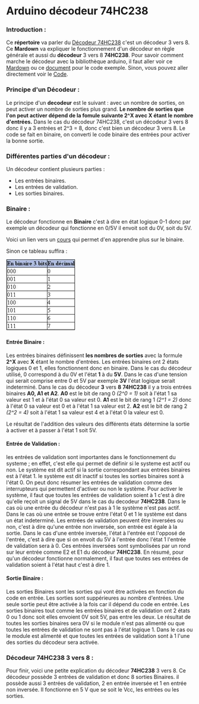 # Arduino décodeur 74HC238

### Introduction :

Ce __répertoire__ va parler du [Décodeur 74HC238](https://github.com/J3R5/Arduino_decodeur/blob/main/datasheet/74HC238.PDF) c'est un décodeur 3 vers 8. Ce **Mardown** va expliquer le fonctionnement d'un décodeur en règle générale et aussi du **décodeur** 3 vers 8 **74HC238**. Pour savoir comment marche le décodeur avec la bibliothèque arduino, il faut aller voir ce [Mardown](https://github.com/J3R5/Arduino_decodeur/blob/main/Biblioth%C3%A8que/Explication.md) ou ce [document](https://github.com/J3R5/Arduino_decodeur/blob/main/Documentation/Decodeur_74HC238.pdf) pour le code exemple. Sinon, vous pouvez aller directement voir le [Code](https://github.com/J3R5/Arduino_decodeur/blob/main/Biblioth%C3%A8que/JC_decodeur/JC_decodeur.cpp).

### Principe d'un Décodeur :

Le principe d'un **decodeur** est le suivant : avec un nombre de sorties, on peut activer un nombre de sorties plus grand. **Le nombre de sorties que l'on peut activer dépend de la fomule suivante 2^X avec X étant le nombre d'entrées.** Dans le cas du décodeur 74HC238, c'est un décodeur 3 vers 8 donc il y a 3 entrées et 2^3 = 8, donc c'est bien un décodeur 3 vers 8. Le code se fait en binaire, on converti le code binaire des entrées pour activer la bonne sortie.

### Différentes parties d'un décodeur :

Un décodeur contient plusieurs parties :

* Les entrées binaires.
* Les entrées de validation.
* Les sorties binaires.

### Binaire :

Le décodeur fonctionne en **Binaire** c'est à dire en état logique 0-1 donc par exemple un décodeur qui fonctionne en 0/5V il envoit soit du 0V, soit du 5V. 

Voici un lien vers un [cours](https://lehollandaisvolant.net/tuto/bin/) qui permet d'en apprendre plus sur le binaire.

Sinon ce tableau suffira :

![Tableau binaire 3 bits](https://github.com/J3R5/Arduino_decodeur/blob/main/datasheet/photo_tableau_binaire.png)

#### Entrée Binaire : 

  Les entrées binaires définissent **les nombres de sorties** avec la formule **2^X** avec **X** étant le nombre d'entrées. Les entrées binaires ont 2 états logiques 0 et 1, elles fonctionnent donc en binaire. Dans le cas du décodeur utilisé, 0 correspond à du 0V et l'état **1** à du **5V**. Dans le cas d'une tension qui serait comprise entre 0 et 5V par exemple **3V** l'état logique serait indeterminé. Dans le cas du décodeur **3** vers **8** **74HC238** il y a trois entrées binaires **A0, A1 et A2**. **A0** est le bit de rang 0 _(2^0 = 1)_ soit à l'état 1 sa valeur est 1 et à l'état 0 sa valeur est 0. **A1** est le bit de rang 1 _(2^1 = 2)_ donc à l'état 0 sa valeur est 0 et à l'état 1 sa valeur est 2. **A2** est le bit de rang 2 _(2^2 = 4)_ soit à l'état 1 sa valeur est 4 et à l'état 0 la valeur est 0.

Le résultat de l'addition des valeurs des différents états détermine la sortie à activer et à passer à l'état 1 soit 5V.

#### Entrée de Validation :

  les entrées de validation sont importantes dans le fonctionnement du systeme ; en effet, c'est elle qui permet de définir si le systeme est actif ou non. Le système est dit actif si la sortie correspondant aux entrées binaires est à l'état 1. le système est dit inactif si toutes les sorties binaires sont à l'état 0. On peut donc résumer les entrées de validation comme des interrupteurs qui permettent d'activer ou non le système. Pour activer le système, il faut que toutes les entrées de validation soient à 1 c'est à dire qu'elle reçoit un signal de 5V dans le cas du decodeur **74HC238**. Dans le cas où une entrée du décodeur n'est pas à 1 le système n'est pas actif. Dans le cas où une entrée se trouve entre l'état 0 et 1 le système est dans un état indeterminé. Les entrées de validation peuvent être inversées ou non,  c'est à dire qu'une entrée non inversée, son entrée est égale à la sortie. Dans le cas d'une entrée inversée, l'état à l'entrée est l'opposé de l'entrée,  c'est à dire que si on envoit du 5V à l'entrée donc l'état 1 l'entrée de validation sera à 0. Ces entrées inversées sont symbolisées par un rond sur leur entrée comme E2 et E1 du décodeur **74HC238**. En résumé, pour qu'un décodeur fonctionne normalement, il faut que toutes ses entrées de validation soient à l'état haut c'est à dire 1.

#### Sortie Binaire :

  Les sorties Binaires sont les sorties qui vont être activées en fonction du code en entrée. Les sorties sont suppérieures au nombre d'entrées. Une seule sortie peut être activée à la fois car il dépend du code en entrée. Les sorties binaires tout comme les entrées binaires et de validation ont 2 états 0 ou 1 donc soit elles envoient 0V soit 5V, pas entre les deux. Le résultat de toutes les sorties binaires sera 0V si le module n'est pas alimenté ou que toutes les entrées de validation ne sont pas à l'état logique 1. Dans le cas ou le module est alimenté et que toutes les entrées de validation sont à 1 l'une des sorties du décodeur sera activée.

### Décodeur 74HC238 3 vers 8 :

  Pour finir, voici une petite explication du décodeur **74HC238** 3 vers 8. Ce décodeur possède 3 entrées de validation et donc 8 sorties Binaires. il possède aussi 3 entrées de validation, 2 en entrée inversée et 1 en entrée non inversée. Il fonctionne en 5 V que se soit le Vcc, les entrées ou les sorties.




